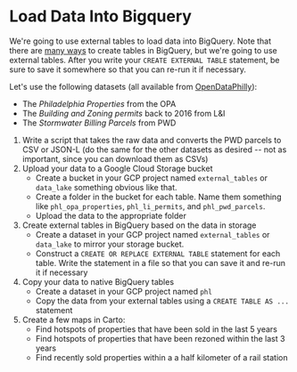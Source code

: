 # Load Data Into Bigquery

We're going to use external tables to load data into BigQuery. Note that there are [many ways](https://cloud.google.com/bigquery/docs/tables#create-table) to create tables in BigQuery, but we're going to use external tables. After you write your `CREATE EXTERNAL TABLE` statement, be sure to save it somewhere so that you can re-run it if necessary.

Let's use the following datasets (all available from [OpenDataPhilly](https://opendataphilly.org/)):
* The _Philadelphia Properties_ from the OPA
* The _Building and Zoning permits_ back to 2016 from L&I
* The _Stormwater Billing Parcels_ from PWD

1.  Write a script that takes the raw data and converts the PWD parcels to CSV or JSON-L (do the same for the other datasets as desired -- not as important, since you can download them as CSVs)
2.  Upload your data to a Google Cloud Storage bucket
    - Create a bucket in your GCP project named `external_tables` or `data_lake` something obvious like that.
    - Create a folder in the bucket for each table. Name them something like `phl_opa_properties`, `phl_li_permits`, and `phl_pwd_parcels`.
    - Upload the data to the appropriate folder
3.  Create external tables in BigQuery based on the data in storage
    - Create a dataset in your GCP project named `external_tables` or `data_lake` to mirror your storage bucket.
    - Construct a `CREATE OR REPLACE EXTERNAL TABLE` statement for each table. Write the statement in a file so that you can save it and re-run it if necessary
4.  Copy your data to native BigQuery tables
    - Create a dataset in your GCP project named `phl`
    - Copy the data from your external tables using a `CREATE TABLE AS ...` statement
3.  Create a few maps in Carto:
    - Find hotspots of properties that have been sold in the last 5 years
    - Find hotspots of properties that have been rezoned within the last 3 years
    - Find recently sold properties within a a half kilometer of a rail station


